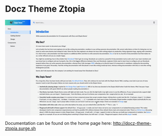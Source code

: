 # Docz Theme Ztopia

<img src="./public/images/demo.gif">

Documentation can be found on the home page here: http://docz-theme-ztopia.surge.sh
